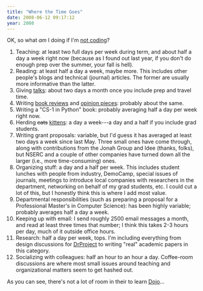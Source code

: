 ```yaml
---
title: "Where the Time Goes"
date: 2008-06-12 09:17:12
year: 2008
---
```

OK, so what <em>am</em> I doing if I'm <a href="http://pyre.third-bit.com/blog/archives/1593.html">not coding</a>?
<ol>
	<li>Teaching: at least two full days per week during term, and about half a day a week right now (because as I found out last year, if you don't do enough prep over the summer, your fall is hell).</li>
	<li>Reading: at least half a day a week, maybe more. This includes other people's blogs and technical (journal) articles. The former are usually more informative than the latter.</li>
	<li>Giving <a href="http://www.cs.toronto.edu/~gvwilson/hpc-considered-harmful-2008.pdf">talks</a>: about two days a month once you include prep and travel time.</li>
	<li>Writing <a href="http://pyre.third-bit.com/blog/archives/category/books">book reviews</a> and <a href="http://www.cs.toronto.edu/~gvwilson/articles/cise-will-not-learn-2008.pdf">opinion pieces</a>: probably about the same.</li>
	<li>Writing a "CS-1 in Python" book: probably averaging half a day per week right now.</li>
	<li>Herding <strike>cats</strike> <a href="https://stanley.cdf.toronto.edu/drproject/csc49x/2008summer">kittens</a>: a day a week---a day and a half if you include grad students.</li>
	<li>Writing grant proposals: variable, but I'd guess it has averaged at least two days a week since last May. Three small ones have come through, along with contributions from the Jonah Group and Idee (thanks, folks), but NSERC and a couple of other companies have turned down all the larger (i.e., more time-consuming) ones.</li>
	<li>Organizing stuff: a day and a half per week. This includes student lunches with people from industry, DemoCamp, special issues of journals, meetings to introduce local companies with researchers in the department, networking on behalf of my grad students, etc. I could cut a lot of this, but I honestly think this is where I add most value.</li>
	<li>Departmental responsibilities (such as preparing a proposal for a Professional Master's in Computer Science): has been highly variable; probably averages half a day a week.</li>
	<li>Keeping up with email: I send roughly 2500 email messages a month, and read at least three times that number; I think this takes 2-3 hours per day, much of it outside office hours.</li>
	<li>Research: half a day per week, tops. I'm including everything from design discussions for <a href="http://www.drproject.org">DrProject</a> to writing "real" academic papers in this category.</li>
	<li>Socializing with colleagues: half an hour to an hour a day. Coffee-room discussions are where most small issues around teaching and organizational matters seem to get hashed out.</li>
</ol>
As you can see, there's not a lot of room in their to learn <a href="http://www.dojotoolkit.org">Dojo</a>...
